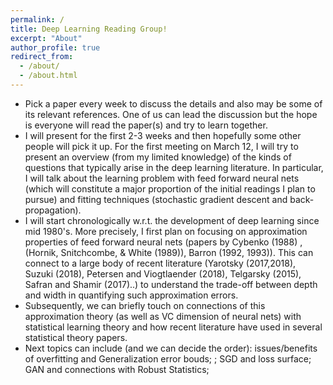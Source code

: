 ```yaml
---
permalink: /
title: Deep Learning Reading Group!
excerpt: "About"
author_profile: true
redirect_from: 
  - /about/
  - /about.html
---
```




* Pick a paper every week to discuss the details and also may be some of its relevant references. One of us can lead the discussion but the hope is everyone will read the paper(s) and try to learn together.
* I will present for the first 2-3 weeks and then hopefully some other people will pick it up. For the first meeting on March 12, I will try to present an overview (from my limited knowledge) of the kinds of questions that typically arise in the deep learning literature. In particular, I will talk about the learning problem with feed forward neural nets (which will constitute a major proportion of the initial readings I plan to pursue) and fitting techniques (stochastic gradient descent and back-propagation). 
* I will start chronologically w.r.t. the development of deep learning since mid 1980's. More precisely, I first plan on focusing on approximation properties of feed forward neural nets (papers by Cybenko (1988) , (Hornik, Snitchcombe, & White (1989)), Barron (1992, 1993)). This can connect to a large body of recent literature (Yarotsky (2017,2018), Suzuki (2018), Petersen and Viogtlaender (2018), Telgarsky (2015), Safran and Shamir (2017)..) to understand the trade-off between depth and width in quantifying such approximation errors.
* Subsequently, we can briefly touch on connections of this approximation theory (as well as VC dimension of neural nets) with statistical learning theory and how recent literature have used in several statistical theory papers.
* Next topics can include (and we can decide the order): issues/benefits of overfitting and Generalization error bouds;   ; SGD and loss surface; GAN and connections with Robust Statistics; 

